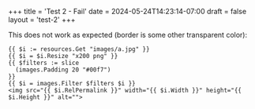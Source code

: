 +++
title = 'Test 2 - Fail'
date = 2024-05-24T14:23:14-07:00
draft = false
layout = 'test-2'
+++

This does not work as expected (border is some other transparent color):

```go-html-template {style=dracula}
{{ $i := resources.Get "images/a.jpg" }}
{{ $i = $i.Resize "x200 png" }}
{{ $filters := slice
  (images.Padding 20 "#00f7")
}}
{{ $i = images.Filter $filters $i }}
<img src="{{ $i.RelPermalink }}" width="{{ $i.Width }}" height="{{ $i.Height }}" alt="">
```
